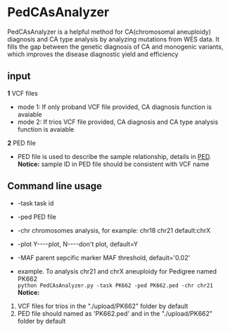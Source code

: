 # PedCAsAnalyzer
PedCAsAnalyzer is a helpful method for CA(chromosomal aneuploidy) diagnosis and CA type analysis by analyzing mutations from WES data. It fills the gap between the genetic diagnosis of CA and monogenic variants, which improves the disease diagnostic yield and efficiency

## input
**1** VCF files
* mode 1: If only proband VCF file provided, CA diagnosis function is avaiable
* mode 2: If trios VCF file provided, CA diagnosis and CA type analysis function is avaiable

**2** PED file
* PED file is used to describe the sample relationship, details in [PED](https://gatk.broadinstitute.org/hc/en-us/articles/360035531972-PED-Pedigree-format).   
**Notice:** sample ID in PED file should be consistent with VCF name

## Command line usage
* -task task id
* -ped PED file
* -chr chromosomes analysis, for example: chr18 chr21 default:chrX
* -plot Y----plot, N----don't plot, default=Y
* -MAF parent sepcific marker MAF threshold, default='0.02'

* example. To analysis chr21 and chrX aneuploidy for Pedigree named PK662   
```python PedCAsAnalyzer.py -task PK662 -ped PK662.ped -chr chr21```
**Notice:** 
1. VCF files for trios in the "./upload/PK662" folder by default
2. PED file should named as 'PK662.ped' and in the "./upload/PK662" folder by default

